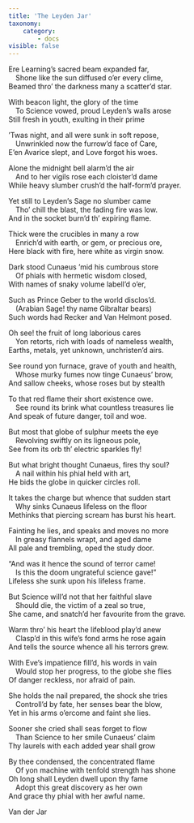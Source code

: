 ```yaml
---
title: 'The Leyden Jar'
taxonomy:
    category:
        - docs
visible: false
---
```


Ere Learning’s sacred beam expanded far,    
&emsp;Shone like the sun diffused o’er every clime,    
Beamed thro’ the darkness many a scatter’d star.  
  
With beacon light, the glory of the time    
&emsp;To Science vowed, proud Leyden’s walls arose    
Still fresh in youth, exulting in their prime    
  
’Twas night, and all were sunk in soft repose,    
&emsp;Unwrinkled now the furrow’d face of Care,    
E’en Avarice slept, and Love forgot his woes.  
  
Alone the midnight bell alarm’d the air    
&emsp;And to her vigils rose each cloister’d dame    
While heavy slumber crush’d the half-form’d prayer.    
  
Yet still to Leyden’s Sage no slumber came    
&emsp;Tho’ chill the blast, the fading fire was low.    
And in the socket burn’d th’ expiring flame.    
  
Thick were the crucibles in many a row    
&emsp;Enrich’d with earth, or gem, or precious ore,    
Here black with fire, here white as virgin snow.    
  
Dark stood Cunaeus ’mid his cumbrous store    
&emsp;Of phials with hermetic wisdom closed,    
With names of snaky volume labell’d o’er,    
  
Such as Prince Geber to the world disclos’d.    
&emsp;(Arabian Sage! thy name Gibraltar bears)    
Such words had Recker and Van Helmont posed.  
  
Oh see! the fruit of long laborious cares    
&emsp;Yon retorts, rich with loads of nameless wealth,    
Earths, metals, yet unknown, unchristen’d airs.    
  
See round yon furnace, grave of youth and health,    
&emsp;Whose murky fumes now tinge Cunaeus’ brow,    
And sallow cheeks, whose roses but by stealth    
  
To that red flame their short existence owe.    
&emsp;See round its brink what countless treasures lie    
And speak of future danger, toil and woe.  
  
But most that globe of sulphur meets the eye    
&emsp;Revolving swiftly on its ligneous pole,    
See from its orb th’ electric sparkles fly!    
  
But what bright thought Cunaeus, fires thy soul?    
&emsp;A nail within his phial held with art,    
He bids the globe in quicker circles roll.  
  
It takes the charge but whence that sudden start    
&emsp;Why sinks Cunaeus lifeless on the floor    
Methinks that piercing scream has burst his heart.    
  
Fainting he lies, and speaks and moves no more    
&emsp;In greasy flannels wrapt, and aged dame    
All pale and trembling, oped the study door.    
  
“And was it hence the sound of terror came!    
&emsp;Is this the doom ungrateful science gave!”    
Lifeless she sunk upon his lifeless frame.    
  
But Science will’d not that her faithful slave    
&emsp;Should die, the victim of a zeal so true,    
She came, and snatch’d her favourite from the grave.  
  
Warm thro’ his heart the lifeblood play’d anew    
&emsp;Clasp’d in this wife’s fond arms he rose again    
And tells the source whence all his terrors grew.  
  
With Eve’s impatience fill’d, his words in vain    
&emsp;Would stop her progress, to the globe she flies    
Of danger reckless, nor afraid of pain.    
  
She holds the nail prepared, the shock she tries    
&emsp;Controll’d by fate, her senses bear the blow,    
Yet in his arms o’ercome and faint she lies.    
  
Sooner she cried shall seas forget to flow    
&emsp;Than Science to her smile Cunaeus’ claim    
Thy laurels with each added year shall grow    
  
By thee condensed, the concentrated flame    
&emsp;Of yon machine with tenfold strength has shone    
Oh long shall Leyden dwell upon thy fame    
&emsp;Adopt this great discovery as her own    
And grace thy phial with her awful name.  
  
Van der Jar  
  